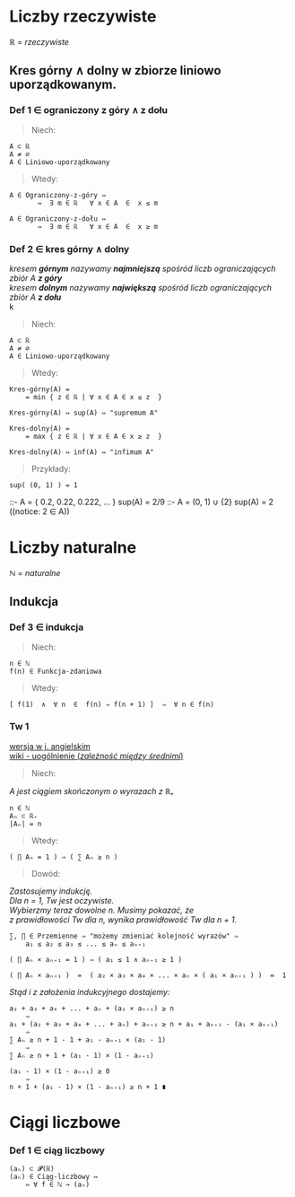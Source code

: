 
# Liczby rzeczywiste

ℝ = _rzeczywiste_

## Kres górny ∧ dolny w zbiorze liniowo uporządkowanym.
### Def 1 ∈ ograniczony z góry ∧ z dołu

> Niech:

    A ⊂ ℝ  
    A ≠ ∅  
    A ∈ Liniowo-uporządkowany
> Wtedy:

    A ∈ Ograniczony-z-góry ⇔ 
           ⇔  ∃ m ∈ ℝ   ∀ x ∈ A  ∈  x ≤ m

    A ∈ Ograniczony-z-dołu ⇔ 
           ⇔  ∃ m ∈ ℝ   ∀ x ∈ A  ∈  x ≥ m

### Def 2 ∈ kres górny ∧ dolny

_kresem **górnym** nazywamy **najmniejszą** spośród liczb ograniczających zbiór A **z góry**_  
_kresem **dolnym** nazywamy **największą** spośród liczb ograniczających zbiór A **z dołu**_  
k
> Niech:

    A ⊂ ℝ  
    A ≠ ∅  
    A ∈ Liniowo-uporządkowany
> Wtedy:

    Kres-górny(A) =
        = min { z ∈ ℝ | ∀ x ∈ A ∈ x ≤ z  } 
    
    Kres-górny(A) ⇔ sup(A) ⇔ "supremum A"

    Kres-dolny(A) =
        = max { z ∈ ℝ | ∀ x ∈ A ∈ x ≥ z  } 
    
    Kres-dolny(A) ⇔ inf(A) ⇔ "infimum A"


> Przykłady:

    sup( (0, 1) ) = 1
::-
    A = { 0.2, 0.22, 0.222, ...  }
       sup(A) = 2/9
::-
    A = (0, 1) ∪ {2}
       sup(A) = 2
        ((notice: 2 ∈ A))

# Liczby naturalne
ℕ = _naturalne_

## Indukcja
### Def 3 ∈ indukcja

> Niech:

    n ∈ ℕ
    f(n) ∈ Funkcja-zdaniowa
> Wtedy:

    [ f(1)  ∧  ∀ n  ∈  f(n) ⇒ f(n + 1) ]  ⇒  ∀ n ∈ f(n)

### Tw 1 
[wersja w j. angielskim](https://math.stackexchange.com/questions/1982625/induction-proof-if-product-of-n-numbers-is-1-sum-is-n)  
[wiki - uogólnienie (_zależność między średnimi_)](https://pl.wikipedia.org/wiki/Nier%C3%B3wno%C5%9Bci_mi%C4%99dzy_%C5%9Brednimi)  

> Niech:

_A jest ciągiem skończonym o wyrazach z ℝ₊_

    n ∈ ℕ
    Aₙ ⊂ ℝ₊
    |Aₙ| = n
> Wtedy:

    ( ∏ Aₙ = 1 ) ⇒ ( ∑ Aₙ ≥ n )
> Dowód:

_Zastosujemy indukcję._  
_Dla n = 1, Tw jest oczywiste._  
_Wybierzmy teraz dowolne n. Musimy pokazać, że_  
_z prawidłowości Tw dla n, wynika prawidłowość Tw dla n + 1._  

    ∑, ∏ ∈ Przemienne ⇒ "możemy zmieniać kolejność wyrazów" ⇒ 
        a₁ ≤ a₂ ≤ a₃ ≤ ... ≤ aₙ ≤ aₙ₊₁
    
    ( ∏ Aₙ × aₙ₊₁ = 1 ) ⇒ ( a₁ ≤ 1 ∧ aₙ₊₁ ≥ 1 )

    ( ∏ Aₙ × aₙ₊₁ )  =  ( a₂ × a₃ × a₄ × ... × aₙ × ( a₁ × aₙ₊₁ ) )  =  1

_Stąd i z założenia indukcyjnego dostajemy:_

    a₂ + a₃ + a₄ + ... + aₙ + (a₁ × aₙ₊₁) ≥ n
        ⇒
    a₁ + (a₂ + a₃ + a₄ + ... + aₙ) + aₙ₊₁ ≥ n + a₁ + aₙ₊₁ - (a₁ × aₙ₊₁)
        ⇒
    ∑ Aₙ ≥ n + 1 - 1 + a₁ - aₙ₊₁ × (a₁ - 1)
        ⇒
    ∑ Aₙ ≥ n + 1 + (a₁ - 1) × (1 - aₙ₊₁)
    
    (a₁ - 1) × (1 - aₙ₊₁) ≥ 0
        ⇒
    n + 1 + (a₁ - 1) × (1 - aₙ₊₁) ≥ n + 1 ∎

# Ciągi liczbowe
### Def 1 ∈ ciąg liczbowy

    (aₙ) ⊂ 𝓟(ℝ)
    (aₙ) ∈ Ciąg-liczbowy ⇔
        ⇔ ∀ f ∈ ℕ → (aₙ)